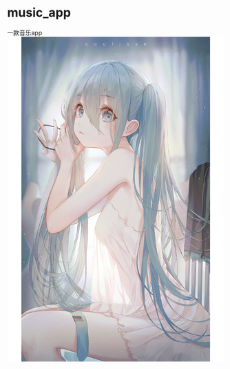 # music_app
一款音乐app
![image](https://github.com/love1203/music_app/blob/master/images/1.jpg?raw=true)
